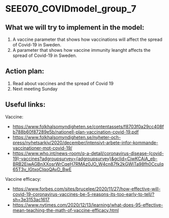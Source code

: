 # SEE070_COVIDmodel_group_7

## What we will try to implement in the model:
1. A vaccine parameter that shows how vaccinations will affect the spread of Covid-19 in Sweden.
2. A parameter that shows how vaccine immunity leanght affects the spread of Covid-19 in Sweden.

## Action plan:
1. Read about vaccines and the spread of Covid 19 
2. Next meeting Sunday


## Useful links:

Vaccine:
* https://www.folkhalsomyndigheten.se/contentassets/f8703f0a29cc408fb788b60f87289e5b/nationell-plan-vaccination-covid-19.pdf
* https://www.folkhalsomyndigheten.se/nyheter-och-press/nyhetsarkiv/2020/december/intensivt-arbete-infor-kommande-vaccinationer-mot-covid-19/
* https://www.who.int/news-room/q-a-detail/coronavirus-disease-(covid-19)-vaccines?adgroupsurvey={adgroupsurvey}&gclid=CjwKCAiA_eb-BRB2EiwAGBnXXosrWrCqeH7RMAz0JO_W4cn87fk2kGWITa98fh0CcuIq65T3v_IGtxoCIqoQAvD_BwE

Vaccine efficacy:
* https://www.forbes.com/sites/brucelee/2020/11/27/how-effective-will-covid-19-coronavirus-vaccines-be-5-reasons-its-too-early-to-tell/?sh=3e3153ac1617
* https://www.nytimes.com/2020/12/13/learning/what-does-95-effective-mean-teaching-the-math-of-vaccine-efficacy.html
